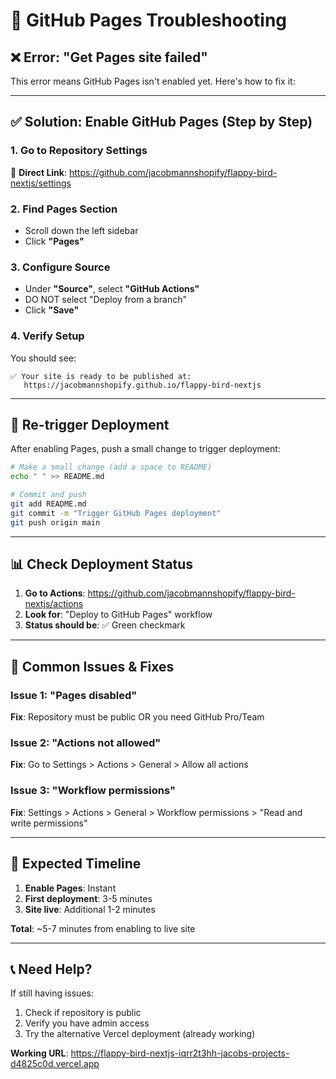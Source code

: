 # 🔧 GitHub Pages Troubleshooting

## ❌ **Error: "Get Pages site failed"**

This error means GitHub Pages isn't enabled yet. Here's how to fix it:

---

## ✅ **Solution: Enable GitHub Pages (Step by Step)**

### **1. Go to Repository Settings**
🔗 **Direct Link**: https://github.com/jacobmannshopify/flappy-bird-nextjs/settings

### **2. Find Pages Section**
- Scroll down the left sidebar
- Click **"Pages"**

### **3. Configure Source**
- Under **"Source"**, select **"GitHub Actions"**
- DO NOT select "Deploy from a branch"
- Click **"Save"**

### **4. Verify Setup**
You should see:
```
✅ Your site is ready to be published at:
   https://jacobmannshopify.github.io/flappy-bird-nextjs
```

---

## 🔄 **Re-trigger Deployment**

After enabling Pages, push a small change to trigger deployment:

```bash
# Make a small change (add a space to README)
echo " " >> README.md

# Commit and push
git add README.md
git commit -m "Trigger GitHub Pages deployment"
git push origin main
```

---

## 📊 **Check Deployment Status**

1. **Go to Actions**: https://github.com/jacobmannshopify/flappy-bird-nextjs/actions
2. **Look for**: "Deploy to GitHub Pages" workflow
3. **Status should be**: ✅ Green checkmark

---

## 🚨 **Common Issues & Fixes**

### **Issue 1: "Pages disabled"**
**Fix**: Repository must be public OR you need GitHub Pro/Team

### **Issue 2: "Actions not allowed"**
**Fix**: Go to Settings > Actions > General > Allow all actions

### **Issue 3: "Workflow permissions"**
**Fix**: Settings > Actions > General > Workflow permissions > "Read and write permissions"

---

## 🎯 **Expected Timeline**

1. **Enable Pages**: Instant
2. **First deployment**: 3-5 minutes
3. **Site live**: Additional 1-2 minutes

**Total**: ~5-7 minutes from enabling to live site

---

## 📞 **Need Help?**

If still having issues:
1. Check if repository is public
2. Verify you have admin access
3. Try the alternative Vercel deployment (already working)

**Working URL**: https://flappy-bird-nextjs-iqrr2t3hh-jacobs-projects-d4825c0d.vercel.app 